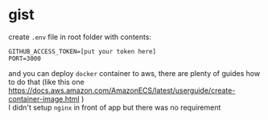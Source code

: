 # gist

create `.env` file in root folder with contents:

`GITHUB_ACCESS_TOKEN=[put your token here]`<br/>
`PORT=3000`

and you can deploy `docker` container to aws, there are plenty of guides how to do that (like this one https://docs.aws.amazon.com/AmazonECS/latest/userguide/create-container-image.html )<br/>
I didn't setup `nginx` in front of app but there was no requirement
